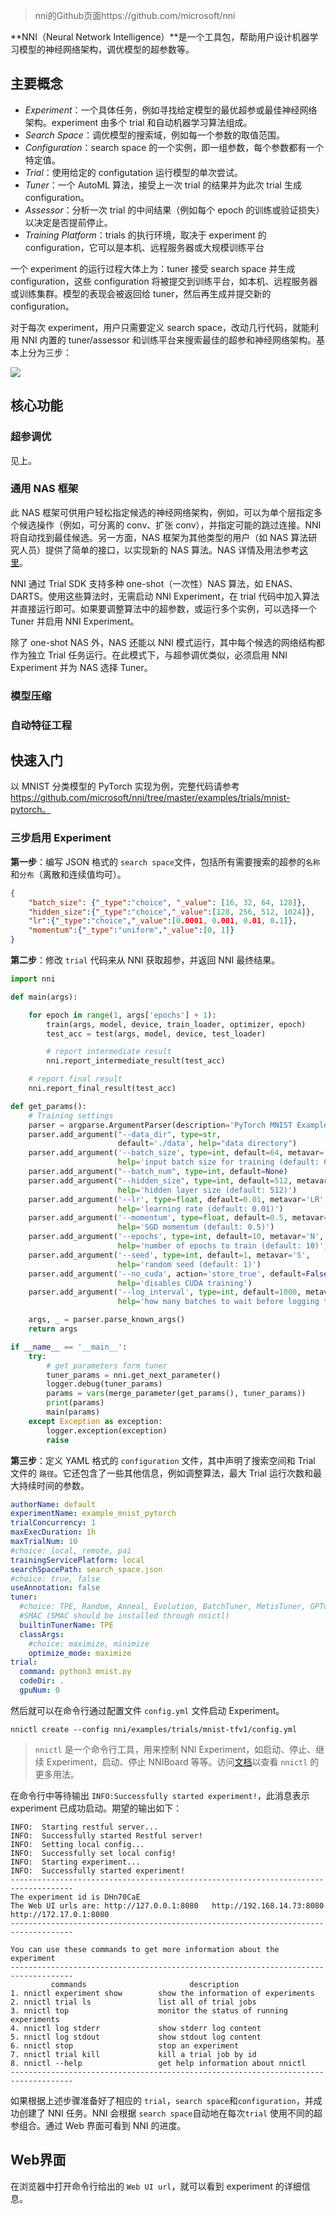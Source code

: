 > nni的Github页面https://github.com/microsoft/nni

**NNI（Neural Network Intelligence）**是一个工具包，帮助用户设计机器学习模型的神经网络架构，调优模型的超参数等。

## 主要概念

* *Experiment*：一个具体任务，例如寻找给定模型的最优超参或最佳神经网络架构。experiment 由多个 trial 和自动机器学习算法组成。
* *Search Space*：调优模型的搜索域，例如每一个参数的取值范围。
* *Configuration*：search space 的一个实例，即一组参数，每个参数都有一个特定值。
* *Trial*：使用给定的 configutation 运行模型的单次尝试。
* *Tuner*：一个 AutoML 算法，接受上一次 trial 的结果并为此次 trial 生成 configuration。
* *Assessor*：分析一次 trial 的中间结果（例如每个 epoch 的训练或验证损失）以决定是否提前停止。
* *Training Platform*：trials 的执行环境，取决于 experiment 的 configuration，它可以是本机、远程服务器或大规模训练平台

一个 experiment 的运行过程大体上为：tuner 接受 search space 并生成 configuration，这些 configuration 将被提交到训练平台，如本机、远程服务器或训练集群。模型的表现会被返回给 tuner，然后再生成并提交新的 configuration。

对于每次 experiment，用户只需要定义 search space，改动几行代码，就能利用 NNI 内置的 tuner/assessor 和训练平台来搜索最佳的超参和神经网络架构。基本上分为三步：

![](https://user-images.githubusercontent.com/23273522/51816627-5d13db80-2302-11e9-8f3e-627e260203d5.jpg)

## 核心功能

### 超参调优

见上。

### 通用 NAS 框架

此 NAS 框架可供用户轻松指定候选的神经网络架构，例如，可以为单个层指定多个候选操作（例如，可分离的 conv、扩张 conv），并指定可能的跳过连接。NNI 将自动找到最佳候选。另一方面，NAS 框架为其他类型的用户（如 NAS 算法研究人员）提供了简单的接口，以实现新的 NAS 算法。NAS 详情及用法参考[这里](https://github.com/microsoft/nni/blob/master/docs/zh_CN/NAS/Overview.md)。

NNI 通过 Trial SDK 支持多种 one-shot（一次性）NAS 算法，如 ENAS、DARTS。使用这些算法时，无需启动 NNI Experiment，在 trial 代码中加入算法并直接运行即可。如果要调整算法中的超参数，或运行多个实例，可以选择一个 Tuner 并启用 NNI Experiment。

除了 one-shot NAS 外，NAS 还能以 NNI 模式运行，其中每个候选的网络结构都作为独立 Trial 任务运行。在此模式下，与超参调优类似，必须启用 NNI Experiment 并为 NAS 选择 Tuner。

### 模型压缩

### 自动特征工程

## 快速入门

以 MNIST 分类模型的 PyTorch 实现为例，完整代码请参考 https://github.com/microsoft/nni/tree/master/examples/trials/mnist-pytorch。

### 三步启用 Experiment

**第一步**：编写 JSON 格式的 `search space`文件，包括所有需要搜索的超参的` 名称 `和` 分布 `（离散和连续值均可）。

```json
{
    "batch_size": {"_type":"choice", "_value": [16, 32, 64, 128]},
    "hidden_size":{"_type":"choice","_value":[128, 256, 512, 1024]},
    "lr":{"_type":"choice","_value":[0.0001, 0.001, 0.01, 0.1]},
    "momentum":{"_type":"uniform","_value":[0, 1]}
}

```

**第二步**：修改 `trial` 代码来从 NNI 获取超参，并返回 NNI 最终结果。

```python
import nni

def main(args):

    for epoch in range(1, args['epochs'] + 1):
        train(args, model, device, train_loader, optimizer, epoch)
        test_acc = test(args, model, device, test_loader)

        # report intermediate result
        nni.report_intermediate_result(test_acc)

    # report final result
    nni.report_final_result(test_acc)

def get_params():
    # Training settings
    parser = argparse.ArgumentParser(description='PyTorch MNIST Example')
    parser.add_argument("--data_dir", type=str,
                        default='./data', help="data directory")
    parser.add_argument('--batch_size', type=int, default=64, metavar='N',
                        help='input batch size for training (default: 64)')
    parser.add_argument("--batch_num", type=int, default=None)
    parser.add_argument("--hidden_size", type=int, default=512, metavar='N',
                        help='hidden layer size (default: 512)')
    parser.add_argument('--lr', type=float, default=0.01, metavar='LR',
                        help='learning rate (default: 0.01)')
    parser.add_argument('--momentum', type=float, default=0.5, metavar='M',
                        help='SGD momentum (default: 0.5)')
    parser.add_argument('--epochs', type=int, default=10, metavar='N',
                        help='number of epochs to train (default: 10)')
    parser.add_argument('--seed', type=int, default=1, metavar='S',
                        help='random seed (default: 1)')
    parser.add_argument('--no_cuda', action='store_true', default=False,
                        help='disables CUDA training')
    parser.add_argument('--log_interval', type=int, default=1000, metavar='N',
                        help='how many batches to wait before logging training status')

    args, _ = parser.parse_known_args()
    return args

if __name__ == '__main__':
    try:
        # get parameters form tuner
        tuner_params = nni.get_next_parameter()
        logger.debug(tuner_params)
        params = vars(merge_parameter(get_params(), tuner_params))
        print(params)
        main(params)
    except Exception as exception:
        logger.exception(exception)
        raise

```

**第三步**：定义 YAML 格式的 `configuration` 文件，其中声明了搜索空间和 Trial 文件的 `路径`。它还包含了一些其他信息，例如调整算法，最大 Trial 运行次数和最大持续时间的参数。

```yml
authorName: default
experimentName: example_mnist_pytorch
trialConcurrency: 1
maxExecDuration: 1h
maxTrialNum: 10
#choice: local, remote, pai
trainingServicePlatform: local
searchSpacePath: search_space.json
#choice: true, false
useAnnotation: false
tuner:
  #choice: TPE, Random, Anneal, Evolution, BatchTuner, MetisTuner, GPTuner
  #SMAC (SMAC should be installed through nnictl)
  builtinTunerName: TPE
  classArgs:
    #choice: maximize, minimize
    optimize_mode: maximize
trial:
  command: python3 mnist.py
  codeDir: .
  gpuNum: 0

```

然后就可以在命令行通过配置文件 `config.yml` 文件启动 Experiment。

```shell
nnictl create --config nni/examples/trials/mnist-tfv1/config.yml
```

> ``nnictl`` 是一个命令行工具，用来控制 NNI Experiment，如启动、停止、继续 Experiment，启动、停止 NNIBoard 等等。访问[文档](https://nni.readthedocs.io/en/latest/Tutorial/Nnictl.html)以查看 ``nnictl`` 的更多用法。

在命令行中等待输出 `INFO:Successfully started experiment!`，此消息表示 experiment 已成功启动。期望的输出如下：

```
INFO:  Starting restful server...
INFO:  Successfully started Restful server!
INFO:  Setting local config...
INFO:  Successfully set local config!
INFO:  Starting experiment...
INFO:  Successfully started experiment!
------------------------------------------------------------------------------------
The experiment id is DHn70CaE
The Web UI urls are: http://127.0.0.1:8080   http://192.168.14.73:8080   http://172.17.0.1:8080
------------------------------------------------------------------------------------

You can use these commands to get more information about the experiment
------------------------------------------------------------------------------------
         commands                       description
1. nnictl experiment show        show the information of experiments
2. nnictl trial ls               list all of trial jobs
3. nnictl top                    monitor the status of running experiments
4. nnictl log stderr             show stderr log content
5. nnictl log stdout             show stdout log content
6. nnictl stop                   stop an experiment
7. nnictl trial kill             kill a trial job by id
8. nnictl --help                 get help information about nnictl
------------------------------------------------------------------------------------
```

如果根据上述步骤准备好了相应的 `trial`，`search space`和`configuration`，并成功创建了 NNI 任务。NNI 会根据 `search space`自动地在每次`trial` 使用不同的超参组合。通过 Web 界面可看到 NNI 的进度。

## Web界面

在浏览器中打开命令行给出的 `Web UI url`，就可以看到 experiment 的详细信息。

